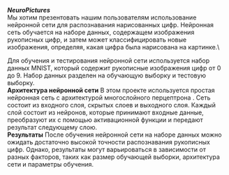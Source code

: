 ***NeuroPictures***\
Мы хотим презентовать нашим пользователям  использование нейронной сети для распознавания нарисованных цифр. Нейронная сеть обучается на наборе данных, содержащем изображения рукописных цифр, и затем может классифицировать новые изображения, определяя, какая цифра была нарисована на картинке.\

 
Для обучения и тестирования нейронной сети используется набор данных MNIST, который содержит рукописные изображения цифр от 0 до 9. Набор данных разделен на обучающую выборку и тестовую выборку.\
**Архитектура нейронной сети**
В этом проекте используется простая нейронная сеть с архитектурой многослойного перцептрона . Сеть состоит из входного слоя, скрытых слоев и выходного слоя. Каждый слой состоит из нейронов, которые принимают входные данные, преобразуют их с помощью активационной функции и передают результат следующему слою.\
**Результаты**
После обучения нейронной сети на наборе данных  можно ожидать достаточно высокой точности распознавания рукописных цифр. Однако, результаты могут варьироваться в зависимости от разных факторов, таких как размер обучающей выборки, архитектура сети и параметры обучения.
